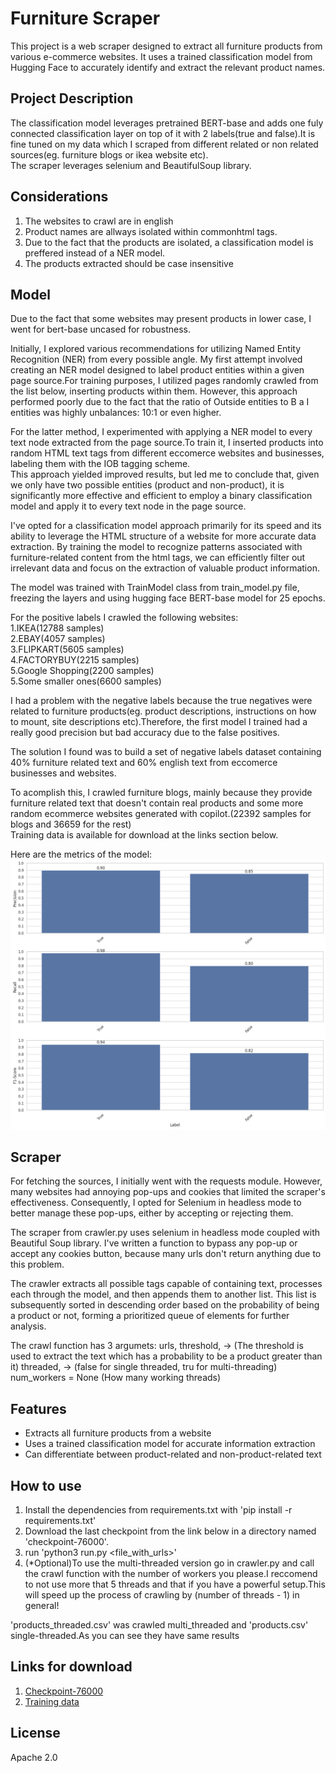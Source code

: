 # Furniture Scraper

This project is a web scraper designed to extract all furniture products from various e-commerce websites. It uses a trained classification model from Hugging Face to accurately identify and extract the relevant product names.  

## Project Description

The classification model leverages pretrained BERT-base and adds one fuly connected classification layer on top of it with 2 labels(true and false).It is fine tuned on my data which I scraped from different related or non related sources(eg. furniture blogs or ikea website etc).  
The scraper leverages selenium and BeautifulSoup library.


## Considerations
1. The websites to crawl are in english 
2. Product names are allways isolated within commonhtml tags.
3. Due to the fact that the products are isolated, a classification model is preffered instead of a NER model.
4. The products extracted should be case insensitive

## Model 
Due to the fact that some websites may present products in lower case, I went for bert-base uncased for robustness.

Initially, I explored various recommendations for utilizing Named Entity Recognition (NER) from every possible angle. My first attempt involved creating an NER model designed to label product entities within a given page source.For training purposes, I utilized pages randomly crawled from the list below, inserting products within them.  However, this approach performed poorly due to the fact that the ratio of Outside entities to B a I entities was highly unbalances: 10:1 or even higher.

For the latter method, I experimented with applying a NER model to every text node extracted from the page source.To train it, I inserted products into random HTML text tags from different eccomerce websites and businesses, labeling them with the IOB tagging scheme.  
This approach yielded improved results, but led me to conclude that, given we only have two possible entities (product and non-product), it is significantly more effective and efficient to employ a binary classification model and apply it to every text node in the page source.  

I've opted for a classification model approach primarily for its speed and its ability to leverage the HTML structure of a website for more accurate data extraction. By training the model to recognize patterns associated with furniture-related content from the html tags, we can efficiently filter out irrelevant data and focus on the extraction of valuable product information.  

The model was trained with TrainModel class from train_model.py file, freezing the layers and using hugging face BERT-base model for 25 epochs. 

For the positive labels I crawled the following websites:  
	1.IKEA(12788 samples)  
	2.EBAY(4057 samples)  
	3.FLIPKART(5605 samples)  
	4.FACTORYBUY(2215 samples)  
	5.Google Shopping(2200 samples)  
	5.Some smaller ones(6600 samples)  

I had a problem with the negative labels because the true negatives were related to furniture products(eg. product descriptions, instructions on how to mount, site descriptions etc).Therefore, the first model I trained had a really good precision but bad accuracy due to the false positives.    

The solution I found was to build a set of negative labels dataset containing 40% furniture related text and 60% english text from eccomerce businesses and websites.

To acomplish this, I crawled furniture blogs, mainly because they provide furniture related text that doesn't contain real products and some more random ecommerce websites generated with copilot.(22392 samples for blogs and 36659 for the rest)   
Training data is available for download at the links section below.

Here are the metrics of the model:  
![Metrics](metrics.png "Model metrics")

## Scraper
For fetching the sources, I initially went with the requests module. However, many websites had annoying pop-ups and cookies that limited the scraper's effectiveness. Consequently, I opted for Selenium in headless mode to better manage these pop-ups, either by accepting or rejecting them.

The scraper from crawler.py uses selenium in headless mode coupled with Beautiful Soup library.	I've written a function to bypass any pop-up or accept any cookies button, because many urls don't return anything due to this problem.  


The crawler extracts all possible tags capable of containing text, processes each through the model, and then appends them to another list. This list is subsequently sorted in descending order based on the probability of being a product or not, forming a prioritized queue of elements for further analysis.

The crawl function has 3 argumets:
	urls, 
	threshold, -> (The threshold is used to extract the text which has a probability to be a product greater than it)
	threaded, -> (false for single threaded, tru for multi-threading)
	num_workers = None (How many working threads)

## Features

- Extracts all furniture products from a website  
- Uses a trained classification model for accurate information extraction  
- Can differentiate between product-related and non-product-related text  

## How to use
1. Install the dependencies from requirements.txt with 'pip install -r requirements.txt' 
2. Download the last checkpoint from the link below in a directory named 'checkpoint-76000'.  
3. run 'python3 run.py <file_with_urls>' 
4. (*Optional)To use the multi-threaded version go in crawler.py and call the crawl function with the number of workers you please.I reccomend to not use more that 5 threads and that if you have a powerful setup.This will speed up the process of crawling by (number of threads - 1) in general!    

'products_threaded.csv' was crawled multi_threaded and 'products.csv' single-threaded.As you can see they have same results

## Links for download

1. [Checkpoint-76000](https://www.dropbox.com/scl/fi/k7pcm3nab3thwf7w2jzef/checkpoint-76000.zip?rlkey=pm4h7jf52kusx67pf71cls38n&dl=0)
2. [Training data](https://www.dropbox.com/scl/fi/xdexlxgd3sx88k11692rj/training_data.zip?rlkey=e5b2mldouftl5kflk1zacuj9l&dl=0)


## License
Apache 2.0
